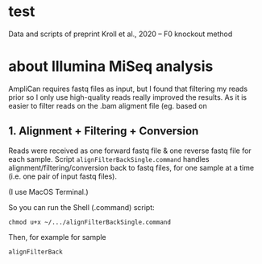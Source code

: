# test
Data and scripts of preprint Kroll et al., 2020 – F0 knockout method

# about Illumina MiSeq analysis

AmpliCan requires fastq files as input, but I found that filtering my reads prior so I only use high-quality reads really improved the results.
As it is easier to filter reads on the .bam aligment file (eg. based on

## 1. Alignment + Filtering + Conversion

Reads were received as one forward fastq file & one reverse fastq file for each sample.
Script `alignFilterBackSingle.command` handles alignment/filtering/conversion back to fastq files, for one sample at a time (i.e. one pair of input fastq files).

(I use MacOS Terminal.)

So you can run the Shell (.command) script:

    chmod u+x ~/.../alignFilterBackSingle.command

Then, for example for sample

    alignFilterBack
